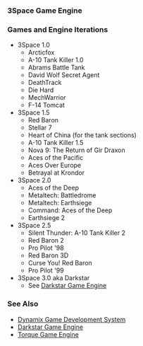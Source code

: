 ### 3Space Game Engine


### Games and Engine Iterations
* 3Space 1.0
    * Arcticfox
    * A-10 Tank Killer 1.0
    * Abrams Battle Tank
    * David Wolf Secret Agent
    * DeathTrack
    * Die Hard
    * MechWarrior
    * F-14 Tomcat
* 3Space 1.5
    * Red Baron
    * Stellar 7
    * Heart of China (for the tank sections)
    * A-10 Tank Killer 1.5
    * Nova 9: The Return of Gir Draxon
    * Aces of the Pacific
    * Aces Over Europe
    * Betrayal at Krondor
* 3Space 2.0
    * Aces of the Deep
    * Metaltech: Battledrome
    * Metaltech: Earthsiege
    * Command: Aces of the Deep
    * Earthsiege 2
* 3Space 2.5
    * Silent Thunder: A-10 Tank Killer 2
    * Red Baron 2
    * Pro Pilot '98
    * Red Baron 3D
    * Curse You! Red Baron
    * Pro Pilot '99
* 3Space 3.0 aka Darkstar
    * See [Darkstar Game Engine](/siege-modules/extension/siege-extension-3space/src/darkstar.md)
    

### See Also
* [Dynamix Game Development System](dgds.md)
* [Darkstar Game Engine](/siege-modules/extension/siege-extension-3space/src/darkstar.md)
* [Torque Game Engine](/siege-modules/extension/siege-extension-3space/src/torque.md)